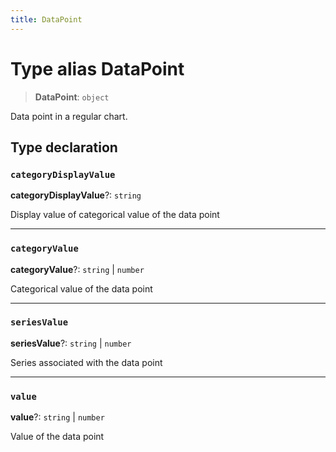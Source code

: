 ```yaml
---
title: DataPoint
---
```


# Type alias DataPoint

> **DataPoint**: `object`

Data point in a regular chart.

## Type declaration

### `categoryDisplayValue`

**categoryDisplayValue**?: `string`

Display value of categorical value of the data point

***

### `categoryValue`

**categoryValue**?: `string` \| `number`

Categorical value of the data point

***

### `seriesValue`

**seriesValue**?: `string` \| `number`

Series associated with the data point

***

### `value`

**value**?: `string` \| `number`

Value of the data point
